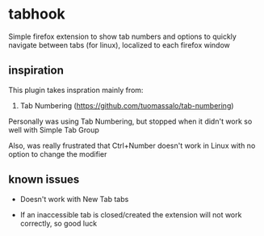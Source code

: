 # tabhook

Simple firefox extension to show tab numbers and options to quickly navigate between tabs (for linux), localized to each firefox window

## inspiration

This plugin takes inspration mainly from:

1. Tab Numbering (https://github.com/tuomassalo/tab-numbering)

Personally was using Tab Numbering, but stopped when it didn't work so well with Simple Tab Group

Also, was really frustrated that Ctrl+Number doesn't work in Linux with no option to change the modifier

## known issues

- Doesn't work with New Tab tabs

- If an inaccessible tab is closed/created the extension will not work correctly, so good luck
